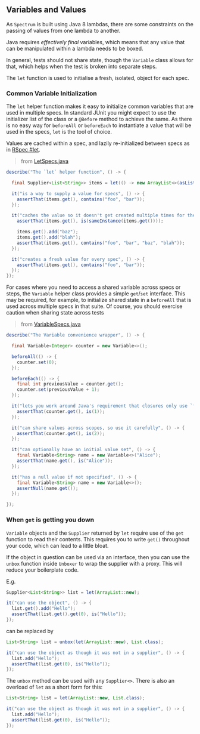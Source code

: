 ## Variables and Values

As `Spectrum` is built using Java 8 lambdas, there are some constraints on the passing of values
from one lambda to another.

Java requires _effectively final_ variables, which means that any value that can be manipulated
within a lambda needs to be boxed.

In general, tests should not share state, though the `Variable` class allows for that, which helps
when the test is broken into separate steps.

The `let` function is used to initialise a fresh, isolated, object for each spec.

### Common Variable Initialization

The `let` helper function makes it easy to initialize common variables that are used in multiple specs. In standard JUnit you might expect to use the initializer list of the class or a `@Before`	method to achieve the same. As there is no easy way for `beforeAll` or `beforeEach` to instantiate a value that will be used in the specs, `let` is the tool of choice.

Values are cached within a spec, and lazily re-initialized between specs as in [RSpec #let](http://rspec.info/documentation/3.5/rspec-core/RSpec/Core/MemoizedHelpers/ClassMethods.html#let-instance_method).

> from [LetSpecs.java](../src/test/java/specs/LetSpecs.java)

```java
describe("The `let` helper function", () -> {

  final Supplier<List<String>> items = let(() -> new ArrayList<>(asList("foo", "bar")));

  it("is a way to supply a value for specs", () -> {
    assertThat(items.get(), contains("foo", "bar"));
  });

  it("caches the value so it doesn't get created multiple times for the same spec", () -> {
    assertThat(items.get(), is(sameInstance(items.get())));

    items.get().add("baz");
    items.get().add("blah");
    assertThat(items.get(), contains("foo", "bar", "baz", "blah"));
  });

  it("creates a fresh value for every spec", () -> {
    assertThat(items.get(), contains("foo", "bar"));
  });
});
```

For cases where you need to access a shared variable across specs or steps, the `Variable` helper class provides a simple `get`/`set` interface. This may be required, for example, to initialize shared state in a `beforeAll` that is used across multiple specs in that suite. Of course, you should exercise caution when sharing state across tests

> from [VariableSpecs.java](../src/test/java/specs/VariableSpecs.java)

```java
describe("The Variable convenience wrapper", () -> {

  final Variable<Integer> counter = new Variable<>();

  beforeAll(() -> {
    counter.set(0);
  });

  beforeEach(() -> {
    final int previousValue = counter.get();
    counter.set(previousValue + 1);
  });

  it("lets you work around Java's requirement that closures only use `final` variables", () -> {
    assertThat(counter.get(), is(1));
  });

  it("can share values across scopes, so use it carefully", () -> {
    assertThat(counter.get(), is(2));
  });

  it("can optionally have an initial value set", () -> {
    final Variable<String> name = new Variable<>("Alice");
    assertThat(name.get(), is("Alice"));
  });

  it("has a null value if not specified", () -> {
    final Variable<String> name = new Variable<>();
    assertNull(name.get());
  });

});
```

### When `get` is getting you down

`Variable` objects and the `Supplier` returned by `let` require use of the `get` function to read their contents. This requires you to write 	`get()` throughout
your code, which can lead to a little bloat.

If the object in question can be used via an interface, then you can use the `unbox` function inside `Unboxer` to wrap the supplier with a proxy. This will reduce your boilerplate code.

E.g.

```java
Supplier<List<String>> list = let(ArrayList::new);

it("can use the object", () -> {
  list.get().add("Hello");
  assertThat(list.get().get(0), is("Hello"));
});
```

can be replaced by

```java
List<String> list = unbox(let(ArrayList::new), List.class);

it("can use the object as though it was not in a supplier", () -> {
  list.add("Hello");
  assertThat(list.get(0), is("Hello"));
});
```

The `unbox` method can be used with any `Supplier<>`. There is also an overload of `let` as a short form for this:

```java
List<String> list = let(ArrayList::new, List.class);

it("can use the object as though it was not in a supplier", () -> {
  list.add("Hello");
  assertThat(list.get(0), is("Hello"));
});
```
